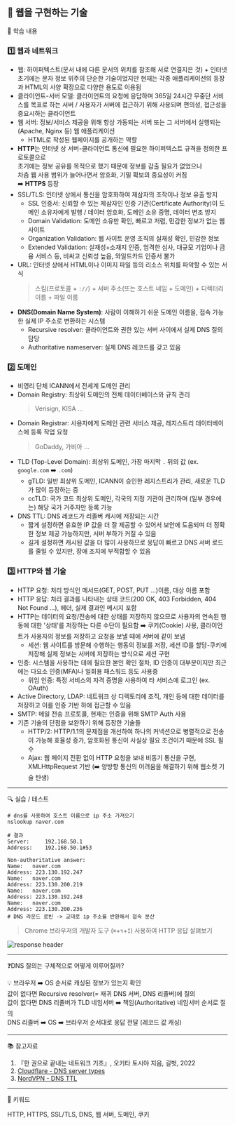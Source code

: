 ## 📖 웹을 구현하는 기술    

📝 학습 내용    
### 1️⃣ 웹과 네트워크    
- 웹: 하이퍼텍스트(문서 내에 다른 문서의 위치를 참조해 서로 연결지은 것) + 인터넷  
초기에는 문자 정보 위주의 단순한 기술이었지만 현재는 각종 애플리케이션의 등장과 HTML의 사양 확장으로 다양한 용도로 이용됨
- 클라이언트-서버 모델: 클라이언트의 요청에 응답하며 365일 24시간 무중단 서비스를 목표로 하는 서버 / 사용자가 서버에 접근하기 위해 사용되며 편의성, 접근성을 중요시하는 클라이언트
- 웹 서버: 정보/서비스 제공을 위해 항상 가동되는 서버 또는 그 서버에서 실행되는 (Apache, Nginx 등) 웹 애플리케이션
  - HTML로 작성된 웹페이지를 공개하는 역할
- **HTTP**는 인터넷 상 서버-클라이언트 통신에 필요한 하이퍼텍스트 규격을 정의한 프로토콜으로  
초기에는 정보 공유를 목적으로 했기 때문에 정보를 감출 필요가 없었으나  
차츰 웹 사용 범위가 늘어나면서 암호화, 기밀 확보의 중요성이 커짐  
➡️ **HTTPS** 등장
- SSL/TLS: 인터넷 상에서 통신을 암호화하여 제삼자의 조작이나 정보 유출 방지
  - SSL 인증서: 신뢰할 수 있는 제삼자인 인증 기관(Certificate Authority)이 도메인 소유자에게 발행 / 데이터 암호화, 도메인 소유 증명, 데이터 변조 방지
  - Domain Validation: 도메인 소유만 확인, 빠르고 저렴, 민감한 정보가 없는 웹 사이트
  - Organization Validation: 웹 사이트 운영 조직의 실재성 확인, 민감한 정보
  - Extended Validation: 실재성+소재지 인증, 엄격한 심사, 대규모 기업이나 금융 서비스 등, 비싸고 신뢰성 높음, 와일드카드 인증서 불가
- URL: 인터넷 상에서 HTML이나 이미지 파일 등의 리소스 위치를 파악할 수 있는 서식
  > 스킴(프로토콜 + `://`) + 서버 주소(또는 호스트 네임 + 도메인) + 디렉터리 이름 + 파일 이름
- **DNS(Domain Name System)**: 사람이 이해하기 쉬운 도메인 이름을, 접속 가능한 실제 IP 주소로 변환하는 시스템
  - Recursive resolver: 클라이언트와 권한 있는 서버 사이에서 실제 DNS 질의 담당
  - Authoritative nameserver: 실제 DNS 레코드를 갖고 있음

### 2️⃣ 도메인
- 비영리 단체 ICANN에서 전세계 도메인 관리
- Domain Registry: 최상위 도메인의 전체 데이터베이스와 규칙 관리  
  > Verisign, KISA ...
- Domain Registrar: 사용자에게 도메인 관련 서비스 제공, 레지스트리 데이터베이스에 등록 작업 요청  
  > GoDaddy, 가비아 ... 
- TLD (Top-Level Domain): 최상위 도메인, 가장 마지막 `.` 뒤의 값 (ex. `google.com` ➡️ `.com`) 
  - gTLD: 일반 최상위 도메인, ICANN이 승인한 레지스트리가 관리, 새로운 TLD가 많이 등장하는 중
  - ccTLD: 국가 코드 최상위 도메인, 각국의 지정 기관이 관리하며 (일부 경우에는) 해당 국가 거주자만 등록 가능
- DNS TTL: DNS 레코드가 리졸버 캐시에 저장되는 시간 
  - 짧게 설정하면 유효한 IP 값을 더 잘 제공할 수 있어서 보안에 도움되며 더 정확한 정보 제공 가능하지만, 서버 부하가 커질 수 있음
  - 길게 설정하면 캐시된 값을 더 많이 사용하므로 응답이 빠르고 DNS 서버 로드를 줄일 수 있지만, 장애 조치에 부적합할 수 있음

### 3️⃣ HTTP와 웹 기술
- HTTP 요청: 처리 방식인 메서드(GET, POST, PUT ...)이름, 대상 이름 포함 
- HTTP 응답: 처리 결과를 나타내는 상태 코드(200 OK, 403 Forbidden, 404 Not Found ...), 헤더, 실제 결과인 메시지 포함
- HTTP는 데이터의 요청/전송에 대한 상태를 저장하지 않으므로 사용자의 연속된 행동에 대한 '상태'를 저장하는 다른 수단이 필요함
➡️ 쿠키(Cookie) 사용, 클라이언트가 사용자의 정보를 저장하고 요청을 보낼 때에 서버에 같이 보냄
  - 세션: 웹 사이트를 방문해 수행하는 행동의 정보를 저장, 세션 ID를 할당-쿠키에 저장해 실제 정보는 서버에 저장하는 방식으로 세션 구현
- 인증: 시스템을 사용하는 데에 필요한 본인 확인 절차, ID 인증이 대부분이지만 최근에는 다요소 인증(MFA)나 일회용 패스워드 등도 사용중
  - 위임 인증: 특정 서비스의 자격 증명을 사용하여 타 서비스에 로그인 (ex. OAuth)
- Active Directory, LDAP: 네트워크 상 디렉토리에 조직, 개인 등에 대한 데이터를 저장하고 이를 인증 기반 하에 접근할 수 있음
- SMTP: 메일 전송 프로토콜, 현재는 인증을 위해 SMTP Auth 사용
- 기존 기술의 단점을 보완하기 위해 등장한 기술들
  - HTTP/2: HTTP/1.1의 문제점을 개선하여 하나의 커넥션으로 병렬적으로 전송이 가능해 효율성 증가, 암호화된 통신이 사실상 필요 조건이기 때문에 SSL 필수
  - Ajax: 웹 페이지 전환 없이 HTTP 요청을 보내 비동기 통신을 구현, XMLHttpRequest 기반 (➡️ 양방향 통신의 어려움을 해결하기 위해 웹소켓 기술 탄생)

---
🔍 실습 / 테스트

```
# dns를 사용하여 호스트 이름으로 ip 주소 가져오기
nslookup naver.com

# 결과
Server:		192.168.50.1
Address:	192.168.50.1#53

Non-authoritative answer:
Name:	naver.com
Address: 223.130.192.247
Name:	naver.com
Address: 223.130.200.219
Name:	naver.com
Address: 223.130.192.248
Name:	naver.com
Address: 223.130.200.236
# DNS 라운드 로빈 -> 교대로 ip 주소를 반환해서 접속 분산

```

> Chrome 브라우저의 개발자 도구 (`⌘`+`⌥`+`I`) 사용하여 HTTP 응답 살펴보기  

![response header](https://imgur.com/FbjEGao.png)

---
❓DNS 질의는 구체적으로 어떻게 이루어질까? 

💡 브라우저 ➡️ OS 순서로 캐싱된 정보가 있는지 확인  
값이 없다면 Recursive resolver(= 재귀 DNS 서버, DNS 리졸버)에 질의  
값이 없다면 DNS 리졸버가 TLD 네임서버 ➡️ 책임(Authoritative) 네임서버 순서로 질의  
DNS 리졸버 ➡️ OS ➡️ 브라우저 순서대로 응답 전달 (레코드 값 캐싱)  

---
📚 참고자료

1. 『한 권으로 끝내는 네트워크 기초』, 오키타 토시야 지음, 길벗, 2022
2. [Cloudflare - DNS server types](https://www.cloudflare.com/learning/dns/dns-server-types/)
3. [NordVPN - DNS TTL](https://nordvpn.com/ko/blog/ttl-dns/)

---
💫 키워드

HTTP, HTTPS, SSL/TLS, DNS, 웹 서버, 도메인, 쿠키
